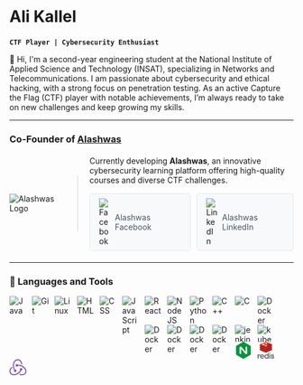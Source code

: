 # Ali Kallel

**`CTF Player | Cybersecurity Enthusiast`**

👋 Hi, I'm a second-year engineering student at the National Institute of Applied Science and Technology (INSAT), specializing in Networks and Telecommunications. I am passionate about cybersecurity and ethical hacking, with a strong focus on penetration testing. As an active Capture the Flag (CTF) player with notable achievements, I’m always ready to take on new challenges and keep growing my skills.

---
<h3>Co-Founder of <a href="https://alashwas.online/" target="_blank">Alashwas</a></h3>
<div style="display: flex; align-items: center; gap: 20px; margin: 20px 0;">
  <div style="display: flex; align-items: center; gap: 20px;">
    <img src="https://alashwas.com/public/images/Alashwas.png" alt="Alashwas Logo" width="100">
    <div style="width: 2px; height: 100px; background-color: #e2e8f0;"></div>
  </div>
  <div style="display: flex; flex-direction: column; gap: 15px;">
    <p style="margin: 0;">
      Currently developing <strong>Alashwas</strong>, an innovative cybersecurity learning platform offering high-quality courses and diverse CTF challenges.
    </p>
    <div style="display: flex; gap: 10px;">
      <a href="https://www.facebook.com/AlashwasSec" target="_blank" style="display: inline-flex; align-items: center; padding: 8px 16px; background-color: #f8f9fa; border-radius: 5px; text-decoration: none; border: 1px solid #e2e8f0;">
        <img src="https://cdn.jsdelivr.net/gh/devicons/devicon@latest/icons/facebook/facebook-original.svg" alt="Facebook" width="20">
        <span style="margin-left: 8px; color: #4a5568;">Alashwas Facebook</span>
      </a>
      <a href="https://www.linkedin.com/company/alashwas" target="_blank" style="display: inline-flex; align-items: center; padding: 8px 16px; background-color: #f8f9fa; border-radius: 5px; text-decoration: none; border: 1px solid #e2e8f0;">
        <img src="https://cdn.jsdelivr.net/gh/devicons/devicon@latest/icons/linkedin/linkedin-original.svg" alt="LinkedIn" width="20">
        <span style="margin-left: 8px; color: #4a5568;">Alashwas LinkedIn</span>
      </a>
    </div>
  </div>
</div>


---

### 🧰 Languages and Tools

<img align="left" alt="Java" width="30px" style="padding-right:10px;" src="https://cdn.jsdelivr.net/gh/devicons/devicon/icons/java/java-original.svg"/>
<img align="left" alt="Git" width="30px" style="padding-right:10px;" src="https://cdn.jsdelivr.net/gh/devicons/devicon/icons/git/git-original.svg" />
<img align="left" alt="Linux" width="30px" style="padding-right:10px;" src="https://cdn.jsdelivr.net/gh/devicons/devicon/icons/linux/linux-original.svg" />
<img align="left" alt="HTML" width="30px" style="padding-right:10px;" src="https://cdn.jsdelivr.net/gh/devicons/devicon/icons/html5/html5-plain.svg" />
<img align="left" alt="CSS" width="30px" style="padding-right:10px;" src="https://cdn.jsdelivr.net/gh/devicons/devicon/icons/css3/css3-plain.svg" />
<img align="left" alt="JavaScript" width="30px" style="padding-right:10px;" src="https://cdn.jsdelivr.net/gh/devicons/devicon/icons/javascript/javascript-plain.svg" />
<img align="left" alt="React" width="30px" style="padding-right:10px;" src="https://cdn.jsdelivr.net/gh/devicons/devicon/icons/react/react-original.svg" />
<img align="left" alt="NodeJS" width="30px" style="padding-right:10px;" src="https://cdn.jsdelivr.net/gh/devicons/devicon@latest/icons/nodejs/nodejs-original-wordmark.svg" />
<img align="left" alt="Python" width="30px" style="padding-right:10px;" src="https://cdn.jsdelivr.net/gh/devicons/devicon@latest/icons/python/python-original.svg"  />
<img align="left" alt="C++" width="30px" style="padding-right:10px;" src="https://cdn.jsdelivr.net/gh/devicons/devicon@latest/icons/cplusplus/cplusplus-original.svg" />
<img align="left" alt="C" width="30px" style="padding-right:10px;" src="https://cdn.jsdelivr.net/gh/devicons/devicon/icons/c/c-original.svg" />
<img align="left" alt="Docker" width="30px" style="padding-right:10px;" src="https://cdn.jsdelivr.net/gh/devicons/devicon/icons/docker/docker-original.svg" />
<img align="left" alt="Docker" width="30px" style="padding-right:10px;" src="https://cdn.jsdelivr.net/gh/devicons/devicon@latest/icons/postgresql/postgresql-original.svg" />
<img align="left" alt="Docker" width="30px" style="padding-right:10px;" src="https://cdn.jsdelivr.net/gh/devicons/devicon@latest/icons/nestjs/nestjs-original.svg" />
<img align="left" alt="Docker" width="30px" style="padding-right:10px;" src="https://cdn.jsdelivr.net/gh/devicons/devicon@latest/icons/angular/angular-original.svg" />
<img align="left" alt="Docker" width="30px" style="padding-right:10px;"  src="https://cdn.jsdelivr.net/gh/devicons/devicon@latest/icons/mongodb/mongodb-original.svg" />

<img align="left" src="https://www.vectorlogo.zone/logos/jenkins/jenkins-icon.svg" alt="jenkins" width="30px" height="30px" style="padding-right:10px;"/> 
<img align="left" src="https://www.vectorlogo.zone/logos/kubernetes/kubernetes-icon.svg" alt="kubernetes" width="30px" height="30px" style="padding-right:10px;"/> 
<img align="left" src="https://raw.githubusercontent.com/devicons/devicon/master/icons/nginx/nginx-original.svg" alt="nginx" width="30px" height="30px" style="padding-right:10px;"/> 
<img align="left" src="https://raw.githubusercontent.com/devicons/devicon/master/icons/redis/redis-original-wordmark.svg" alt="redis" width="30px" height="30px" style="padding-right:10px;"/>
<img align="left" src="https://raw.githubusercontent.com/devicons/devicon/master/icons/redux/redux-original.svg" alt="redux" width="30px" height="30px" style="padding-right:10px;"/>




<br />
